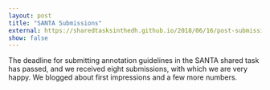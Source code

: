 ```yaml
---
layout: post
title: "SANTA Submissions"
external: https://sharedtasksinthedh.github.io/2018/06/16/post-submission/
show: false
---
```


The deadline for submitting annotation guidelines in the SANTA shared task has passed, and we received eight submissions, with which we are very happy. We blogged about first impressions and a few more numbers. 